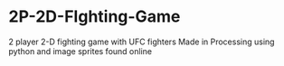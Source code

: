 # 2P-2D-FIghting-Game
2 player 2-D fighting game with UFC fighters
Made in Processing using python and image sprites found online
